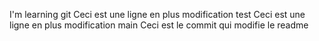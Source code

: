 I'm learning git
Ceci est une ligne en plus modification test
Ceci est une ligne en plus modification main
Ceci est le commit qui modifie le readme

